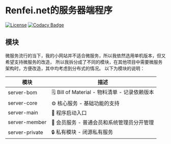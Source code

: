# Renfei.net的服务器端程序

[![License](https://img.shields.io/github/license/renfei/server)](https://github.com/renfei/server/blob/master/LICENSE)
[![Codacy Badge](https://app.codacy.com/project/badge/Grade/347656db64164c759c755241f8534bbd)](https://app.codacy.com/gh/renfei/server/dashboard?utm_source=gh&utm_medium=referral&utm_content=&utm_campaign=Badge_grade)

## 模块

微服务流行的当下，我的小网站并不适合微服务，所以我依然选用单机版本，但又希望支持微服务的改造，
所以我拆分成了不同的模块，在其他项目中需要微服务架构时，方便改造，其中均考虑到分布式的情况。
以下为模块的说明：

| 模块             | 描述                                   |
|----------------|--------------------------------------|
| server-bom     | 🗒️ Bill of Material - 物料清单 - 记录依赖版本 |
| server-core    | ⚙️ 核心服务 - 基础功能的支持                    |
| server-main    | 🏁 程序启动入口                            |
| server-member  | 👤 会员服务 - 普通会员和系统管理员分开管理             |
| server-private | 🔒 私有模块 - 闭源私有服务                     |
